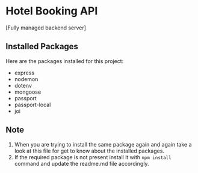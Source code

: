 # Hotel Booking API

[Fully managed backend server]

## Installed Packages

Here are the packages installed for this project:

- express
- nodemon
- dotenv
- mongoose
- passport
- passport-local
- joi

## Note

1. When you are trying to install the same package again and again take a look at this file for get to know about the installed packages.
2. If the required package is not present install it with ```npm install``` command and update the readme.md file accordingly.